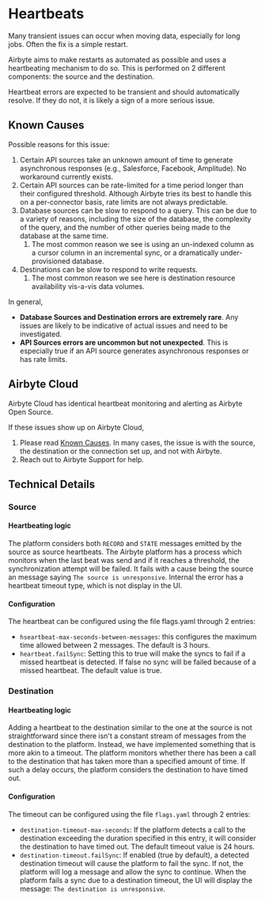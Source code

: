 # Heartbeats

Many transient issues can occur when moving data, especially for long jobs. Often the fix is a simple restart.

Airbyte aims to make restarts as automated as possible and uses a heartbeating mechanism to do so. This is performed on 2 different components: the source and the destination.

Heartbeat errors are expected to be transient and should automatically resolve. If they do not, it is likely a sign of a more serious issue.

## Known Causes

Possible reasons for this issue:
1. Certain API sources take an unknown amount of time to generate asynchronous responses (e.g., Salesforce, Facebook, Amplitude). No workaround currently exists.
2. Certain API sources can be rate-limited for a time period longer than their configured threshold. Although Airbyte tries its best to handle this on a per-connector basis, rate limits are not always predictable.
3. Database sources can be slow to respond to a query. This can be due to a variety of reasons, including the size of the database, the complexity of the query, and the number of other queries being made to the database at the same time.
   1. The most common reason we see is using an un-indexed column as a cursor column in an incremental sync, or a dramatically under-provisioned database.
4. Destinations can be slow to respond to write requests.
   1. The most common reason we see here is destination resource availability vis-a-vis data volumes.

In general,
* **Database Sources and Destination errors are extremely rare**. Any issues are likely to be indicative of actual issues and need to be investigated.
* **API Sources errors are uncommon but not unexpected**. This is especially true if an API source generates asynchronous responses or has rate limits.

## Airbyte Cloud
Airbyte Cloud has identical heartbeat monitoring and alerting as Airbyte Open Source. 

If these issues show up on Airbyte Cloud,
1. Please read [Known Causes](#known-causes). In many cases, the issue is with the source, the destination or the connection set up, and not with Airbyte.
2. Reach out to Airbyte Support for help.

## Technical Details

### Source
#### Heartbeating logic

The platform considers both `RECORD` and `STATE` messages emitted by the source as source heartbeats.
The Airbyte platform has a process which monitors when the last beat was send and if it reaches a threshold,
the synchronization attempt will be failed. It fails with a cause being the source an message saying 
`The source is unresponsive`. Internal the error has a heartbeat timeout type, which is not display in the UI.

#### Configuration

The heartbeat can be configured using the file flags.yaml through 2 entries:
* `hseartbeat-max-seconds-between-messages`: this configures the maximum time allowed between 2 messages.
The default is 3 hours.
* `heartbeat.failSync`: Setting this to true will make the syncs to fail if a missed heartbeat is detected.
If false no sync will be failed because of a missed heartbeat. The default value is true.

### Destination

#### Heartbeating logic

Adding a heartbeat to the destination similar to the one at the source is not straightforward since there isn't a constant stream of messages from the destination to the platform. Instead, we have implemented something that is more akin to a timeout. The platform monitors whether there has been a call to the destination that has taken more than a specified amount of time. If such a delay occurs, the platform considers the destination to have timed out.

#### Configuration
The timeout can be configured using the file `flags.yaml` through 2 entries:
* `destination-timeout-max-seconds`: If the platform detects a call to the destination exceeding the duration specified in this entry, it will consider the destination to have timed out. The default timeout value is 24 hours.
* `destination-timeout.failSync`: If enabled (true by default), a detected destination timeout will cause the platform to fail the sync. If not, the platform will log a message and allow the sync to continue. When the platform fails a sync due to a destination timeout, the UI will display the message: `The destination is unresponsive`.
